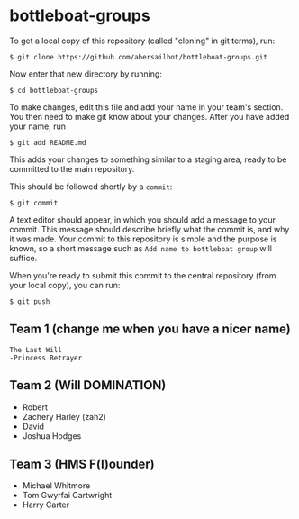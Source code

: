 bottleboat-groups
=================

To get a local copy of this repository (called "cloning" in git terms), run:

    $ git clone https://github.com/abersailbot/bottleboat-groups.git

Now enter that new directory by running:

    $ cd bottleboat-groups

To make changes, edit this file and add your name in your team's section. You
then need to make git know about your changes. After you have added your name,
run

    $ git add README.md

This adds your changes to something similar to a staging area, ready to be
committed to the main repository.

This should be followed shortly by a `commit`:

    $ git commit

A text editor should appear, in which you should add a message to your commit.
This message should describe briefly what the commit is, and why it was made.
Your commit to this repository is simple and the purpose is known, so a short
message such as `Add name to bottleboat group` will suffice.

When you're ready to submit this commit to the central repository (from your
local copy), you can run:

    $ git push


Team 1 (change me when you have a nicer name)
---------------------------------------------
    The Last Will
    -Princess Betrayer

Team 2 (Will DOMINATION)
---------------------------------------------
  - Robert
  - Zachery Harley (zah2)
  - David
  - Joshua Hodges

Team 3 (HMS F(l)ounder)
---------------------------------------------
  -  Michael Whitmore
  -	 Tom Gwyrfai Cartwright
  - Harry Carter
